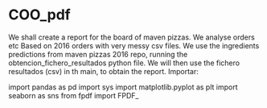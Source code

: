 # COO_pdf
We shall create a report for the board of maven pizzas. We analyse orders etc Based on 2016 orders with very messy csv files. We use the ingredients predictions from maven pizzas 2016 repo, running the obtencion_fichero_resultados python file. We will then use the fichero resultados (csv) in th main, to obtain the report. 
Importar: 

import pandas as pd 
import sys 
import matplotlib.pyplot as plt 
import seaborn as sns
from fpdf import FPDF_
